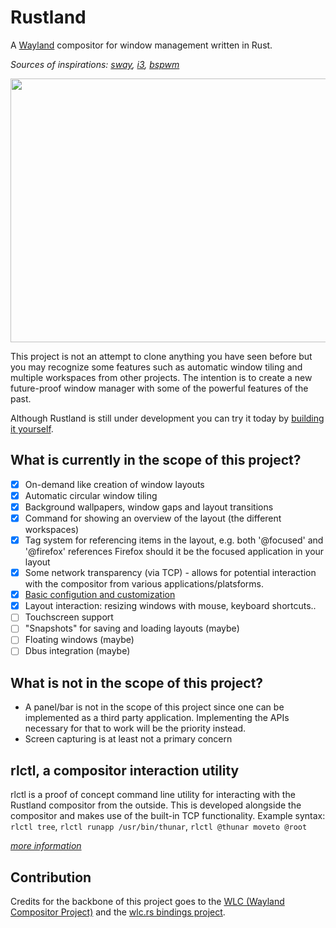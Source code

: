 Rustland
========

A [Wayland](https://wayland.freedesktop.org/) compositor for window management written in Rust.
  
*Sources of inspirations: [sway](http://swaywm.org/), [i3](https://i3wm.org/), [bspwm](https://github.com/baskerville/bspwm)*

<img align="center" width="900" height="422" src="https://i.imgur.com/UaQbarC.gif">

 This project is not an attempt to clone anything you have seen before but you may recognize some features such as automatic window tiling and multiple workspaces from other projects. The intention is to create a new future-proof window manager with some of the powerful features of the past.
  
 Although Rustland is still under development you can try it today by [building it yourself](https://github.com/perfah/Rustland/wiki/Get-started#building).

What is currently in the scope of this project?
-----------------------------------------------

 - [x] On-demand like creation of window layouts 
 - [x] Automatic circular window tiling
 - [x] Background wallpapers, window gaps and layout transitions
 - [x] Command for showing an overview of the layout (the different workspaces) 
 - [x] Tag system for referencing items in the layout, e.g. both '@focused' and '@firefox' references Firefox should it be the focused application in your layout
 - [x] Some network transparency (via TCP) - allows for potential interaction with the compositor from various applications/platsforms. 
 - [x] [Basic configution and customization](https://github.com/perfah/Rustland/wiki/Configuration)
 - [X] Layout interaction: resizing windows with mouse, keyboard shortcuts..
 - [ ] Touchscreen support
 - [ ] "Snapshots" for saving and loading layouts (maybe)
 - [ ] Floating windows (maybe)
 - [ ] Dbus integration (maybe) 

What is not in the scope of this project?
-----------------------------------------

* A panel/bar is not in the scope of this project since one can be implemented as a third party application. Implementing the APIs necessary for that to work will be the priority instead.
* Screen capturing is at least not a primary concern

rlctl, a compositor interaction utility
---------------------------------------

rlctl is a proof of concept command line utility for interacting with the Rustland compositor from the outside. 
This is developed alongside the compositor and makes use of the built-in TCP functionality.
Example syntax: ``rlctl tree``, ``rlctl runapp /usr/bin/thunar``, ``rlctl @thunar moveto @root``
   
[*more information*](https://github.com/perfah/Rustland/wiki/rlctl,-a-compositor-interaction-utility)

Contribution
------------

Credits for the backbone of this project goes to the [WLC (Wayland Compositor Project)](https://github.com/Cloudef/wlc) and the [wlc.rs bindings project](https://github.com/Drakulix/wlc.rs).
